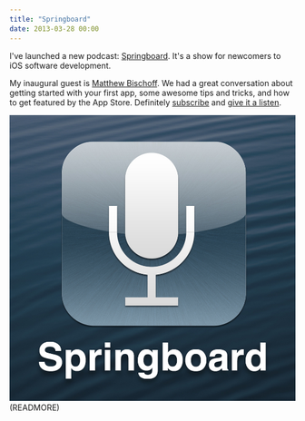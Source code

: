 ```yaml
---
title: "Springboard"
date: 2013-03-28 00:00
---
```


I've launched a new podcast: [Springboard](http://springboardshow.com). It's a show for newcomers to iOS software development.

My inaugural guest is [Matthew Bischoff](http://twitter.com/mb). We had a great conversation about getting started with your first app, some awesome tips and tricks, and how to get featured by the App Store. Definitely [subscribe](http://springboardshow.com/?format=rss) and [give it a listen](http://springboardshow.com/episodes/1).

 ![](/img/import/blog/springboard/F847B3DBB6ED4A29AE133D64C418300E.jpg)(READMORE)
